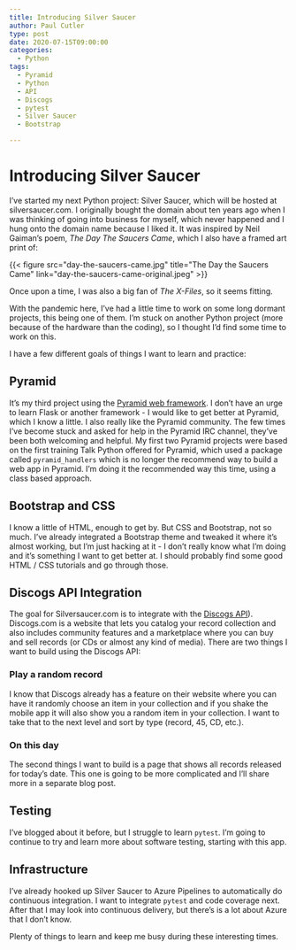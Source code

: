 ```yaml
---
title: Introducing Silver Saucer
author: Paul Cutler
type: post
date: 2020-07-15T09:00:00
categories:
  - Python
tags:
  - Pyramid
  - Python
  - API
  - Discogs
  - pytest
  - Silver Saucer
  - Bootstrap

---
```

# Introducing Silver Saucer
I’ve started my next Python project:  Silver Saucer, which will be hosted at silversaucer.com.  I originally bought the domain about ten years ago when I was thinking of going into business for myself, which never happened and I hung onto the domain name because I liked it.  It was inspired by Neil Gaiman’s poem, *The Day The Saucers Came*, which I also have a framed art print of:

{{< figure src="day-the-saucers-came.jpg" title="The Day the Saucers Came" link="day-the-saucers-came-original.jpeg" >}}

Once upon a time, I was also a big fan of *The X-Files*, so it seems fitting.

With the pandemic here, I’ve had a little time to work on some long dormant projects, this being one of them.  I’m stuck on another Python project (more because of the hardware than the coding), so I thought I’d find some time to work on this.

I have a few different goals of things I want to learn and practice:

## Pyramid

It’s my third project using the [Pyramid web framework](https://www.trypyramid.com).  I don’t have an urge to learn Flask or another framework - I would like to get better at Pyramid, which I know a little.  I also really like the Pyramid community.  The few times I’ve become stuck and asked for help in the Pyramid IRC channel, they’ve been both welcoming and helpful.  My first two Pyramid projects were based on the first training Talk Python offered for Pyramid, which used a package called `pyramid_handlers` which is no longer the recommend way to build a web app in Pyramid.  I’m doing it the recommended way this time, using a class based approach.

## Bootstrap and CSS
I know a little of HTML, enough to get by.  But CSS and Bootstrap, not so much.  I’ve already integrated a Bootstrap theme and tweaked it where it’s almost working, but I’m just hacking at it - I don’t really know what I’m doing and it’s something I want to get better at.  I should probably find some good HTML / CSS tutorials and go through those.

## Discogs API Integration
The goal for Silversaucer.com is to integrate with the [Discogs API](https://www.discogs.com/developers/)).  Discogs.com is a website that lets you catalog your record collection and also includes community features and a marketplace where you can buy and sell records (or CDs or almost any kind of media).  There are two things I want to build using the Discogs API:

### Play a random record
I know that Discogs already has a feature on their website where you can have it randomly choose an item in your collection and if you shake the mobile app it will also show you a random item in your collection.  I want to take that to the next level and sort by type (record, 45, CD, etc.).

### On this day
The second things I want to build is a page that shows all records released for today’s date.  This one is going to be more complicated and I’ll share more in a separate blog post.

## Testing
I’ve blogged about it before, but I struggle to learn `pytest`.  I’m going to continue to try and learn more about software testing, starting with this app.

## Infrastructure
I’ve already hooked up Silver Saucer to Azure Pipelines to automatically do continuous integration.  I want to integrate `pytest` and code coverage next.  After that I may look into continuous delivery, but there’s is a lot about Azure that I don’t know. 

Plenty of things to learn and keep me busy during these interesting times.
